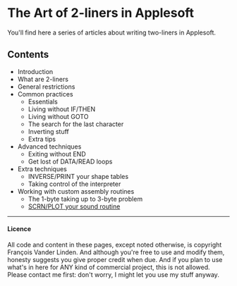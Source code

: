# The Art of 2-liners in Applesoft

You'll find here a series of articles about writing two-liners in Applesoft.

## Contents
* Introduction
 * What are 2-liners
 * General restrictions
* Common practices
  * Essentials
  * Living without IF/THEN
  * Living without GOTO
  * The search for the last character
  * Inverting stuff
  * Extra tips
* Advanced techniques
  * Exiting without END
  * Get lost of DATA/READ loops
* Extra techniques
  * INVERSE/PRINT your shape tables
  * Taking control of the interpreter
* Working with custom assembly routines
  * The 1-byte taking up to 3-byte problem
  * [SCRN/PLOT your sound routine](SCRN_PLOT_your_sound_routine.md)






---
#### Licence
All code and content in these pages, except noted otherwise, is copyright François Vander Linden. And although you're free to use and modify them, honesty suggests you give proper credit when due. And if you plan to use what's in here for ANY kind of commercial project, this is not allowed. Please contact me first: don't worry, I might let you use my stuff anyway.
